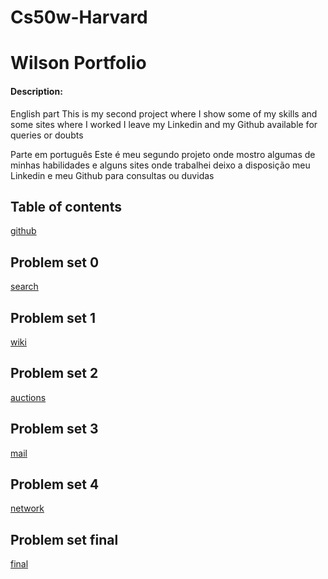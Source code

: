 # Cs50w-Harvard
# Wilson Portfolio
#### Description:
English part
This is my second project where I show some of my skills and some sites where I worked I leave my Linkedin and my Github available for queries or doubts

Parte em português
Este é meu segundo projeto onde mostro algumas de minhas habilidades e alguns sites onde trabalhei  deixo a disposição meu Linkedin e meu Github para consultas ou duvidas


## Table of contents
[github](https://github.com/Wilson-Oliveira-Junior/CS50W)
## Problem set 0
[search](https://github.com/Wilson-Oliveira-Junior/CS50W/tree/main/project%200/search)
## Problem set 1
[wiki](https://github.com/Wilson-Oliveira-Junior/CS50W/tree/main/project%201/wiki_project)
## Problem set 2
[auctions](https://github.com/Wilson-Oliveira-Junior/CS50W/tree/main/project%202/commerce)
## Problem set 3
[mail](https://github.com/Wilson-Oliveira-Junior/CS50W/tree/main/project%203/mail)
## Problem set 4
[network](https://github.com/Wilson-Oliveira-Junior/CS50W/tree/main/project%204/project4/network)
## Problem set final
[final](https://github.com/Wilson-Oliveira-Junior/CS50W/tree/main/project%205/Cantinhogostoso)

